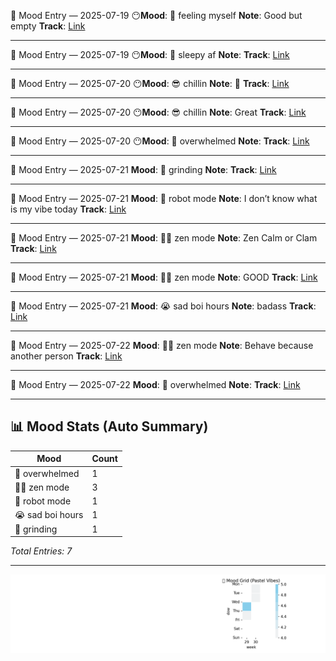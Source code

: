 🧠 Mood Entry — 2025-07-19
😶**Mood**: 🥳 feeling myself
**Note**: Good but empty
**Track**: [Link](https://music.apple.com/us/album/lust-for-life-feat-the-weeknd/1440905176?i=1440905631)

---




🧠 Mood Entry — 2025-07-19
😶**Mood**: 🥱 sleepy af
**Note**: 
**Track**: [Link](https://music.apple.com/us/album/wake-me-up/1709437960?i=1709437963)

---



🧠 Mood Entry — 2025-07-20
😶**Mood**: 😎 chillin
**Note**: 🙂
**Track**: [Link](https://music.apple.com/us/album/chihiro/1732431344?i=1732431353)

---



🧠 Mood Entry — 2025-07-20
😶**Mood**: 😎 chillin
**Note**: Great
**Track**: [Link](https://music.apple.com/us/album/chihiro/1732431344?i=1732431353)

---



🧠 Mood Entry — 2025-07-20
😶**Mood**: 🤯 overwhelmed
**Note**: 
**Track**: [Link](https://music.apple.com/us/album/i-can-die-now/1735241727?i=1735241734)

---



🧠 Mood Entry — 2025-07-21
**Mood**: 😤 grinding
**Note**: 
**Track**: [Link]()

---



🧠 Mood Entry — 2025-07-21
**Mood**: 🤖 robot mode
**Note**: I don’t know what is my vibe today
**Track**: [Link]()

---



🧠 Mood Entry — 2025-07-21
**Mood**: 🧘‍♂️ zen mode
**Note**: Zen Calm or Clam
**Track**: [Link]()

---



🧠 Mood Entry — 2025-07-21
**Mood**: 🧘‍♂️ zen mode
**Note**: GOOD
**Track**: [Link]()

---



🧠 Mood Entry — 2025-07-21
**Mood**: 😭 sad boi hours
**Note**: badass
**Track**: [Link]()

---



🧠 Mood Entry — 2025-07-22
**Mood**: 🧘‍♂️ zen mode
**Note**: Behave because another person
**Track**: [Link]()

---



🧠 Mood Entry — 2025-07-22
**Mood**: 🤯 overwhelmed
**Note**: 
**Track**: [Link]()

---

## 📊 Mood Stats (Auto Summary)

| Mood               | Count |
|--------------------|-------|
| 🤯 overwhelmed      |     1 |
| 🧘‍♂️ zen mode      |     3 |
| 🤖 robot mode       |     1 |
| 😭 sad boi hours    |     1 |
| 😤 grinding         |     1 |

_Total Entries: 7_

---

![Mood Chart](assets/mood-chart.png)

